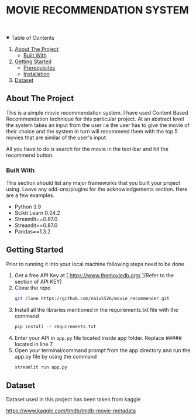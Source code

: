 # MOVIE RECOMMENDATION SYSTEM
<br />


  <p align="center">
   
<!-- TABLE OF CONTENTS -->
<details open="open">
  <summary>Table of Contents</summary>
  <ol>
    <li>
      <a href="#about-the-project">About The Project</a>
      <ul>
        <li><a href="#built-with">Built With</a></li>
      </ul>
    </li>
    <li>
      <a href="#getting-started">Getting Started</a>
      <ul>
        <li><a href="#prerequisites">Prerequisites</a></li>
        <li><a href="#installation">Installation</a></li>
      </ul>
    </li>
    <li><a href="#dataset">Dataset</a></li>
    </ol>
</details>



<!-- ABOUT THE PROJECT -->
## About The Project



This is a simple movie recommendation system. I have used Content Based Recommendation technique for this particular project. At an abstract level the system takes an input from the user i.e the user has to give the movie of their choice and the system in turn will recommend them with the top 5 movies that are similar of the user's input. 
 
  All you have to do is search for the movie in the text-bar and hit the recommend button. 
  



### Built With

This section should list any major frameworks that you built your project using. Leave any add-ons/plugins for the acknowledgements section. Here are a few examples.
* Python 3.9
* Scikit Learn 0.24.2
* Streamlit==0.87.0
* Streamlit==0.87.0
* Pandas==1.3.2
  



<!-- GETTING STARTED -->
## Getting Started

Prior to running it into your local machine following steps need to be done
  
  


1. Get a free API Key at [ https://www.themoviedb.org/ ](Refer to the section of API KEY)
2. Clone the repo
   ```sh
   git clone https://github.com/naix5526/movie_recommender.git
   ```
3. Install all the libraries mentioned in the requirements.txt file with the command 
   ```sh
   pip install -r requirements.txt
   ```
4. Enter your API in `app.py` file located inside app folder. Replace ##### located in line 7
5. Open your terminal/command prompt from the app directory and run the app.py file by using the command 
   ```sh
   streamlit run app.py
   ```
## Dataset

Dataset used in this project has been taken from kaggle
  
https://www.kaggle.com/tmdb/tmdb-movie-metadata


